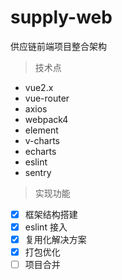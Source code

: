 # supply-web
供应链前端项目整合架构

> 技术点

* vue2.x
* vue-router
* axios
* webpack4
* element
* v-charts
* echarts
* eslint
* sentry

> 实现功能

- [x] 框架结构搭建
- [x] eslint 接入
- [x] 复用化解决方案
- [x] 打包优化
- [ ] 项目合并
